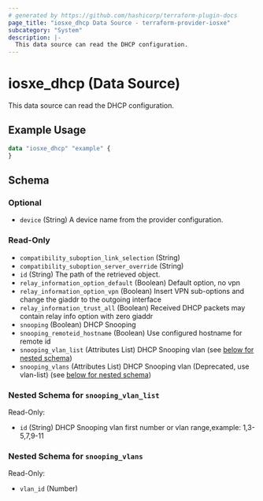 ```yaml
---
# generated by https://github.com/hashicorp/terraform-plugin-docs
page_title: "iosxe_dhcp Data Source - terraform-provider-iosxe"
subcategory: "System"
description: |-
  This data source can read the DHCP configuration.
---
```


# iosxe_dhcp (Data Source)

This data source can read the DHCP configuration.

## Example Usage

```terraform
data "iosxe_dhcp" "example" {
}
```

<!-- schema generated by tfplugindocs -->
## Schema

### Optional

- `device` (String) A device name from the provider configuration.

### Read-Only

- `compatibility_suboption_link_selection` (String)
- `compatibility_suboption_server_override` (String)
- `id` (String) The path of the retrieved object.
- `relay_information_option_default` (Boolean) Default option, no vpn
- `relay_information_option_vpn` (Boolean) Insert VPN sub-options and change the giaddr to the outgoing interface
- `relay_information_trust_all` (Boolean) Received DHCP packets may contain relay info option with zero giaddr
- `snooping` (Boolean) DHCP Snooping
- `snooping_remoteid_hostname` (Boolean) Use configured hostname for remote id
- `snooping_vlan_list` (Attributes List) DHCP Snooping vlan (see [below for nested schema](#nestedatt--snooping_vlan_list))
- `snooping_vlans` (Attributes List) DHCP Snooping vlan (Deprecated, use vlan-list) (see [below for nested schema](#nestedatt--snooping_vlans))

<a id="nestedatt--snooping_vlan_list"></a>
### Nested Schema for `snooping_vlan_list`

Read-Only:

- `id` (String) DHCP Snooping vlan first number or vlan range,example: 1,3-5,7,9-11


<a id="nestedatt--snooping_vlans"></a>
### Nested Schema for `snooping_vlans`

Read-Only:

- `vlan_id` (Number)
